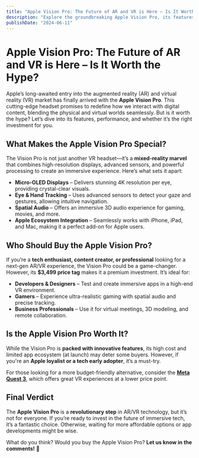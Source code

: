 ```yaml
---
title: "Apple Vision Pro: The Future of AR and VR is Here – Is It Worth the Hype?"
description: "Explore the groundbreaking Apple Vision Pro, its features, and whether it lives up to the hype. Discover if this AR/VR headset is the right investment for tech enthusiasts."
publishDate: "2024-06-11"
---
```


# **Apple Vision Pro: The Future of AR and VR is Here – Is It Worth the Hype?**

Apple’s long-awaited entry into the augmented reality (AR) and virtual reality (VR) market has finally arrived with the **Apple Vision Pro**. This cutting-edge headset promises to redefine how we interact with digital content, blending the physical and virtual worlds seamlessly. But is it worth the hype? Let’s dive into its features, performance, and whether it’s the right investment for you.

## **What Makes the Apple Vision Pro Special?**

The Vision Pro is not just another VR headset—it’s a **mixed-reality marvel** that combines high-resolution displays, advanced sensors, and powerful processing to create an immersive experience. Here’s what sets it apart:

- **Micro-OLED Displays** – Delivers stunning 4K resolution per eye, providing crystal-clear visuals.
- **Eye & Hand Tracking** – Uses advanced sensors to detect your gaze and gestures, allowing intuitive navigation.
- **Spatial Audio** – Offers an immersive 3D audio experience for gaming, movies, and more.
- **Apple Ecosystem Integration** – Seamlessly works with iPhone, iPad, and Mac, making it a perfect add-on for Apple users.

## **Who Should Buy the Apple Vision Pro?**

If you’re a **tech enthusiast, content creator, or professional** looking for a next-gen AR/VR experience, the Vision Pro could be a game-changer. However, its **$3,499 price tag** makes it a premium investment. It’s ideal for:

- **Developers & Designers** – Test and create immersive apps in a high-end VR environment.
- **Gamers** – Experience ultra-realistic gaming with spatial audio and precise tracking.
- **Business Professionals** – Use it for virtual meetings, 3D modeling, and remote collaboration.

## **Is the Apple Vision Pro Worth It?**

While the Vision Pro is **packed with innovative features**, its high cost and limited app ecosystem (at launch) may deter some buyers. However, if you're an **Apple loyalist or a tech early adopter**, it’s a must-try.

For those looking for a more budget-friendly alternative, consider the **[Meta Quest 3](https://amzn.to/your-affiliate-link)**, which offers great VR experiences at a lower price point.

## **Final Verdict**

The **Apple Vision Pro** is a **revolutionary step** in AR/VR technology, but it’s not for everyone. If you’re ready to invest in the future of immersive tech, it’s a fantastic choice. Otherwise, waiting for more affordable options or app developments might be wise.

What do you think? Would you buy the Apple Vision Pro? **Let us know in the comments!** 🚀
